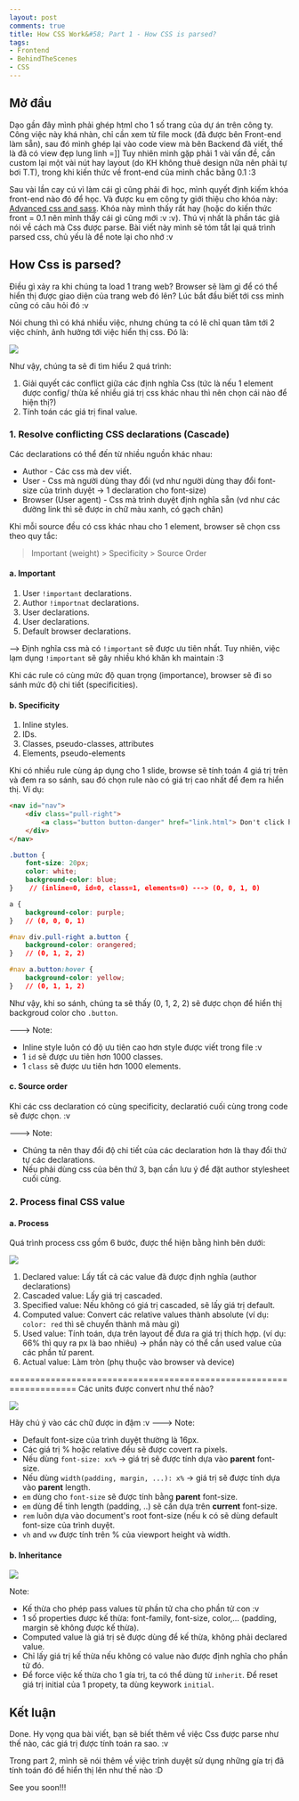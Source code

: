 ```yaml
---
layout: post
comments: true
title: How CSS Work&#58; Part 1 - How CSS is parsed?
tags:
- Frontend
- BehindTheScenes
- CSS
---
```


## Mở đầu
Dạo gần đây mình phải ghép html cho 1 số trang của dự án trên công ty. Công việc này khá nhàn, chỉ cần xem từ file mock (đã được bên Front-end làm sẵn), sau đó mình ghép lại vào code view mà bên Backend đã viết, thế là đã có view đẹp lung linh =]] Tuy nhiên mình gặp phải 1 vài vấn đề, cần custom lại một vài nút hay layout (do KH không thuê design nữa nên phải tự bơi T.T), trong khi kiến thức về front-end của mình chắc bằng 0.1 :3

Sau vài lần cay cú vì làm cái gì cũng phải đi học, mình quyết định kiếm khóa front-end nào đó để học. Và được ku em công ty giới thiệu cho khóa này:
[Advanced css and sass](https://www.udemy.com/advanced-css-and-sass/). Khóa này mình thấy rất hay (hoặc do kiến thức front = 0.1 nên mình thấy cái gì cũng mới :v :v). Thú vị nhất là phần tác giả nói về cách mà Css được parse. Bài viết này mình sẽ tóm tắt lại quá trình parsed css, chủ yếu là để note lại cho nhớ :v

## How Css is parsed?
Điều gì xảy ra khi chúng ta load 1 trang web? Browser sẽ làm gì để có thể hiển thị được giao diện của trang web đó lên? Lúc bắt đầu biết tới css mình cũng có câu hỏi đó :v

Nói chung thì có khá nhiều việc, nhưng chúng ta có lẽ chỉ quan tâm tới 2 việc chính, ảnh hưởng tới việc hiển thị css. Đó là:

![](https://i.imgur.com/ciy8mtY.png)

Như vậy, chúng ta sẽ đi tìm hiểu 2 quá trình:
1. Giải quyết các conflict giữa các định nghĩa Css (tức là nếu 1 element được config/ thừa kế nhiều giá trị css khác nhau thì nên chọn cái nào để hiện thị?)
2. Tính toán các giá trị final value.

### 1. Resolve conflicting CSS declarations (Cascade)
Các declarations có thể đến từ nhiều nguồn khác nhau:
* Author - Các css mà dev viết.
* User - Css mà người dùng thay đổi (vd như người dùng thay đổi font-size của trình duyệt -> 1 declaration cho font-size)
* Browser (User agent) - Css mà trình duyệt định nghĩa sẵn (vd như các đường link thì sẽ được in chữ màu xanh, có gạch chân)

Khi mỗi source đều có css khác nhau cho 1 element, browser sẽ chọn css theo quy tắc:

> Important (weight) > Specìficity > Source Order

#### a. Important
1. User `!important` declarations.
2. Author `!importnat` declarations.
3. User declarations.
4. User declarations.
5. Default browser declarations.

--> Định nghĩa css mà có `!important` sẽ được ưu tiên nhất. Tuy nhiên, việc lạm dụng `!important` sẽ gây nhiều khó khăn kh maintain :3

Khi các rule có cùng mức độ quan trọng (importance), browser sẽ đi so sánh mức độ chi tiết (specificities).

#### b. Specificity

1. Inline styles.
2. IDs.
3. Classes, pseudo-classes, attributes
4. Elements, pseudo-elements

Khi có nhiều rule cùng áp dụng cho 1 slide, browse sẽ tính toán 4 giá trị trên và đem ra so sánh, sau đó chọn rule nào có giá trị cao nhất để đem ra hiển thị. Ví dụ:

```html
<nav id="nav">
	<div class="pull-right">
		<a class="button button-danger" href="link.html"> Don't click here! </a>
	</div>
</nav>
```

```css
.button {
	font-size: 20px;
	color: white;
	background-color: blue;
}    // (inline=0, id=0, class=1, elements=0) ---> (0, 0, 1, 0)

a {
	background-color: purple;
}	// (0, 0, 0, 1)

#nav div.pull-right a.button {
	background-color: orangered;
}	// (0, 1, 2, 2)

#nav a.button:hover {
	background-color: yellow;
}	// (0, 1, 1, 2)

```

Như vậy, khi so sánh, chúng ta sẽ thấy (0, 1, 2, 2) sẽ được chọn để hiển thị backgroud color cho `.button`.

---> Note:
* Inline style luôn có độ ưu tiên cao hơn style được viết trong file :v
* 1 `id` sẽ được ưu tiên hơn 1000 classes.
* 1 `class` sẽ được ưu tiên hơn 1000 elements.


#### c. Source order

Khi các css declaration có cùng specificity, declaratió cuối cùng trong code sẽ được chọn. :v

---> Note:
* Chúng ta nên thay đổi độ chi tiết của các declaration hơn là thay đổi thứ tự các declarations.
* Nếu phải dùng css của bên thứ 3, bạn cần lưu ý để đặt author stylesheet cuối cùng.

### 2. Process final CSS value

#### a. Process
Quá trình process css gồm 6 bước, được thể hiện bằng hình bên dưới:

![](https://i.imgur.com/X4WNipJ.png)

1. Declared value: Lấy tất cả các value đã được định nghĩa (author declarations)
2. Cascaded value: Lấy giá trị cascaded.
3. Specified value: Nếu không có giá trị cascaded, sẽ lấy giá trị default.
4. Computed value: Convert các relative values thành absolute (ví dụ: `color: red` thì sẽ chuyển thành mã màu gì)
5. Used value: Tính toán, dựa trên layout để đưa ra giá trị thích hợp. (ví dụ: 66% thì quy ra px là bao nhiêu) -> phần này có thể cần used value của các phần tử parent.
6. Actual value: Làm tròn (phụ thuộc vào browser và device)

===================================================================
Các units được convert như thế nào?

![](https://i.imgur.com/owaoak9.png)


Hãy chú ý vào các chữ được in đậm :v ---> Note:
* Default font-size của trình duyệt thường là 16px.
* Các giá trị % hoặc relative đều sẽ được covert ra pixels.
* Nếu dùng `font-size: xx%` -> giá trị sẽ được tính dựa vào **parent** font-size.
* Nếu dùng `width(padding, margin, ...): x%` -> giá trị sẽ được tính dựa vào **parent** length.
* `em` dùng cho `font-size` sẽ được tính bằng **parent** font-size.
* `em` dùng để tính length (padding, ..) sẽ cần dựa trên **current** font-size.
* `rem` luôn dựa vào document's root font-size (nếu k có sẽ dùng default font-size của trình duyệt.
* `vh` and `vw` được tính trên % của viewport height và width.

#### b. Inheritance

![](https://i.imgur.com/a5OE10s.png)

Note:
* Kế thừa cho phép pass values từ phần tử cha cho phần tử con :v
* 1 số properties được kế thừa: font-family, font-size, color,... (padding, margin sẽ không được kế thừa).
* Computed value là giá trị sẽ được dùng để kế thừa, không phải declared value.
* Chỉ lấy giá trị kế thừa nếu không có value nào được định nghĩa cho phần tử đó.
* Để force việc kế thừa cho 1 gía trị, ta có thể dùng từ `inherit`. Để reset giá trị initial của 1 propety, ta dùng keywork `initial`.


## Kết luận
Done. Hy vọng qua bài viết, bạn sẽ biết thêm về việc Css được parse như thế nào, các giá trị được tính toán ra sao. :v

Trong part 2, mình sẽ nói thêm về việc trình duyệt sử dụng những gía trị đã tính toán đó để hiển thị lên như thế nào :D

See you soon!!!
